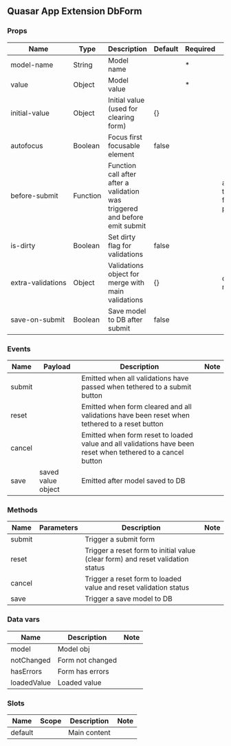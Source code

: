 ## Quasar App Extension DbForm

### Props
<table>
  <thead>
    <tr>
      <th>Name</th>
      <th>Type</th>
      <th>Description</th>
      <th>Default</th>
      <th>Required</th>
      <th>Note</th>
    </tr>
  </thead>
  <tbody>
    <tr>
      <td nowrap>model-name</td>
      <td>String</td>
      <td>Model name</td>
      <td></td>
      <td>*</td>
      <td></td>
    </tr>
    <tr>
      <td nowrap>value</td>
      <td>Object</td>
      <td>Model value</td>
      <td></td>
      <td>*</td>
      <td></td>
    </tr>
    <tr>
      <td nowrap>initial-value</td>
      <td>Object</td>
      <td>Initial value (used for clearing form)</td>
      <td>{}</td>
      <td></td>
      <td></td>
    </tr>
    <tr>
      <td nowrap>autofocus</td>
      <td>Boolean</td>
      <td>Focus first focusable element</td>
      <td>false</td>
      <td></td>
      <td></td>
    </tr>
    <tr>
      <td nowrap>before-submit</td>
      <td>Function</td>
      <td>Function call after  after a validation was triggered and before emit submit</td>
      <td></td>
      <td></td>
      <td>async, throw for stop process</td>
    </tr>
    <tr>
      <td nowrap>is-dirty</td>
      <td>Boolean</td>
      <td>Set dirty flag for validations</td>
      <td>false</td>
      <td></td>
      <td></td>
    </tr>
    <tr>
      <td nowrap>extra-validations</td>
      <td>Object</td>
      <td>Validations object for merge with main validations</td>
      <td>{}</td>
      <td></td>
      <td>override main</td>
    </tr>
    <tr>
      <td nowrap>save-on-submit</td>
      <td>Boolean</td>
      <td>Save model to DB after submit</td>
      <td>false</td>
      <td></td>
      <td></td>
    </tr>
  </tbody>
</table>

### Events
<table>
  <thead>
    <tr>
      <th>Name</th>
      <th>Payload</th>
      <th>Description</th>
      <th>Note</th>
    </tr>
  </thead>
  <tbody>
    <tr>
      <td nowrap>submit</td>
      <td></td>
      <td>Emitted when all validations have passed when tethered to a submit button</td>
      <td></td>
    </tr>
    <tr>
      <td nowrap>reset</td>
      <td></td>
      <td>Emitted when form cleared and all validations have been reset when tethered to a reset button</td>
      <td></td>
    </tr>
    <tr>
      <td nowrap>cancel</td>
      <td></td>
      <td>Emitted when form reset to loaded value and all validations have been reset when tethered to a cancel button</td>
      <td></td>
    </tr>
    <tr>
      <td nowrap>save</td>
      <td>saved value object</td>
      <td>Emitted after model saved to DB</td>
      <td></td>
    </tr>
  </tbody>
</table>

### Methods
<table>
  <thead>
    <tr>
      <th>Name</th>
      <th>Parameters</th>
      <th>Description</th>
      <th>Note</th>
    </tr>
  </thead>
  <tbody>
    <tr>
      <td nowrap>submit</td>
      <td></td>
      <td>Trigger a submit form</td>
      <td></td>
    </tr>
    <tr>
      <td nowrap>reset</td>
      <td></td>
      <td>Trigger a reset form to initial value (clear form) and reset validation status</td>
      <td></td>
    </tr>
    <tr>
      <td nowrap>cancel</td>
      <td></td>
      <td>Trigger a reset form to loaded value and reset validation status</td>
      <td></td>
    </tr>
    <tr>
      <td nowrap>save</td>
      <td></td>
      <td>Trigger a save model to DB</td>
      <td></td>
    </tr>
  </tbody>
</table>

### Data vars
<table>
  <thead>
    <tr>
      <th>Name</th>
      <th>Description</th>
      <th>Note</th>
    </tr>
  </thead>
  <tbody>
    <tr>
      <td nowrap>model</td>
      <td>Model obj</td>
      <td></td>
    </tr>
    <tr>
      <td nowrap>notChanged</td>
      <td>Form not changed</td>
      <td></td>
    </tr>
    <tr>
      <td nowrap>hasErrors</td>
      <td>Form has errors</td>
      <td></td>
    </tr>
    <tr>
      <td nowrap>loadedValue</td>
      <td>Loaded value</td>
      <td></td>
    </tr>
  </tbody>
</table>


### Slots
<table>
  <thead>
    <tr>
      <th>Name</th>
      <th>Scope</th>
      <th>Description</th>
      <th>Note</th>
    </tr>
  </thead>
  <tbody>
    <tr>
      <td nowrap>default</td>
      <td></td>
      <td>Main content</td>
      <td></td>
    </tr>
  </tbody>
</table>
